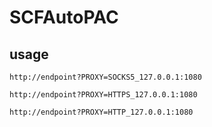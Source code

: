 # SCFAutoPAC

## usage

`http://endpoint?PROXY=SOCKS5_127.0.0.1:1080`

`http://endpoint?PROXY=HTTPS_127.0.0.1:1080`

`http://endpoint?PROXY=HTTP_127.0.0.1:1080`

